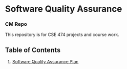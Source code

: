  
# Software Quality Assurance
###  CM Repo

This repository is for CSE 474 projects and course work.


## Table of Contents
1. [Software Quality Assurance Plan](https://github.com/MahonriReynolds/2025-Winter-CSE474-CMLib-mahonri.reynolds/blob/module-01/Project%20Library/Project%20Documents/SQAP.md)


